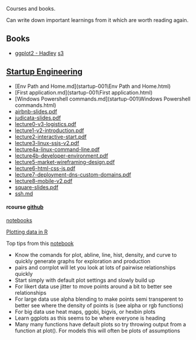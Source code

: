 
Courses and books.

Can write down important learnings from it which are worth reading again. 


## Books 
- [ggplot2 - Hadley](https://onedrive.live.com/redir?resid=46DDE5F519C073A0!15834&authkey=!AG9X4A8YaCPSntY&ithint=file%2cpdf)   [s3](https://s3.amazonaws.com/storagecheckpersonal/ggplot2-book.pdf)



## [Startup Engineering](startup-001)
- [Env Path and Home.md](startup-001\Env Path and Home.html)
- [First application.md](startup-001\First application.html)
- [Windows Powershell commands.md](startup-001\Windows Powershell commands.html)
- [airbnb-slides.pdf](startup-001\airbnb-slides.pdf)
- [judicata-slides.pdf](startup-001\judicata-slides.pdf)
- [lecture0-v3-logistics.pdf](startup-001\lecture0-v3-logistics.pdf)
- [lecture1-v2-introduction.pdf](startup-001\lecture1-v2-introduction.pdf)
- [lecture2-interactive-start.pdf](startup-001\lecture2-interactive-start.pdf)
- [lecture3-linux-ssjs-v2.pdf](startup-001\lecture3-linux-ssjs-v2.pdf)
- [lecture4a-linux-command-line.pdf](startup-001\lecture4a-linux-command-line.pdf)
- [lecture4b-developer-environment.pdf](startup-001\lecture4b-developer-environment.pdf)
- [lecture5-market-wireframing-design.pdf](startup-001\lecture5-market-wireframing-design.pdf)
- [lecture6-html-css-js.pdf](startup-001\lecture6-html-css-js.pdf)
- [lecture7-deployment-dns-custom-domains.pdf](startup-001\lecture7-deployment-dns-custom-domains.pdf)
- [lecture8-mobile-v2.pdf](startup-001\lecture8-mobile-v2.pdf)
- [square-slides.pdf](startup-001\square-slides.pdf)
- [ssh.md](startup-001\ssh.html)



#### rcourse [github](https://github.com/pdparker/rcourse)

[notebooks]()

[Plotting data in R](http://nbviewer.jupyter.org/github/pdparker/rcourse/blob/master/Plots.ipynb#explore)

Top tips from this [notebook](http://nbviewer.jupyter.org/github/pdparker/rcourse/blob/master/Plots.ipynb#explore) 
- Know the comands for plot, abline, line, hist, density, and curve to quickly generate graphs for exploration and production
- pairs and corrplot will let you look at lots of pairwise relationships quickly
- Start simply with default plot settings and slowly build up
- For likert data use jitter to move points around a bit to better see relationships
- For large data use alpha blending to make points semi transperent to better see where the density of points is (see alpha or rgb functions)
- For big data use heat maps, ggobi, bigvis, or hexbin plots
- Learn ggplots as this seems to be where everyone is heading
- Many many functions have default plots so try throwing output from a function at plot(). For models this will often be plots of assumptions